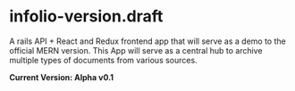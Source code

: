 # infolio-version.draft
A rails API + React and Redux frontend app that will serve as a demo to the official MERN version. This App will serve as a central hub to archive multiple types of documents from various sources.

<strong>Current Version: Alpha v0.1</strong>